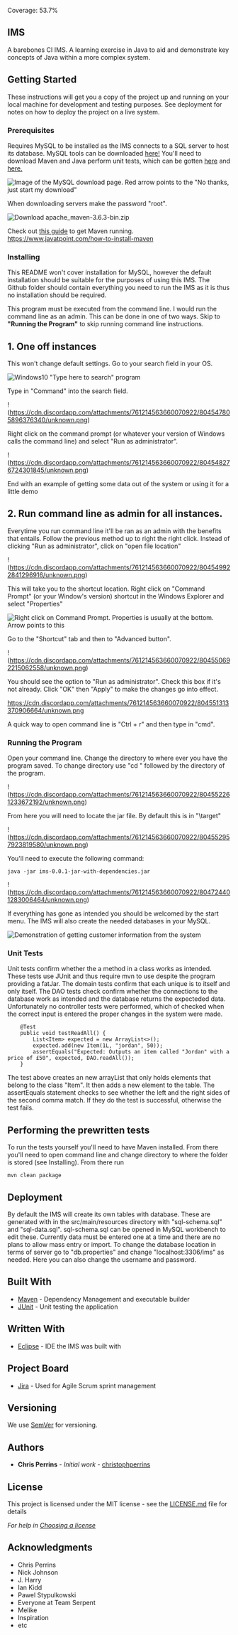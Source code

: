 Coverage: 53.7%
## IMS 
A barebones CI IMS. A learning exercise in Java to aid and demonstrate key concepts of Java within a more complex system. 

## Getting Started

These instructions will get you a copy of the project up and running on your local machine for development and testing purposes. See deployment for notes on how to deploy the project on a live system.

### Prerequisites

Requires MySQL to be installed as the IMS connects to a SQL server to host its database. MySQL tools can be downloaded [here!](https://dev.mysql.com/downloads/file/?id=501137) You'll need to download Maven and Java
perform unit tests, which can be gotten [here](https://www.oracle.com/java/technologies/javase-downloads.html) and [here.](https://maven.apache.org/download.cgi)

![Image of the MySQL download page. Red arrow points to the "No thanks, just start my download"](https://cdn.discordapp.com/attachments/761214563660070922/804544672084394074/unknown.png)

When downloading servers make the password "root".

![Download apache_maven-3.6.3-bin.zip](https://cdn.discordapp.com/attachments/761214563660070922/804720073138896916/unknown.png)

Check out [this guide](https://www.javatpoint.com/how-to-install-maven) to get Maven running. https://www.javatpoint.com/how-to-install-maven

### Installing
This README won't cover installation for MySQL, however the default installation should be suitable for the purposes of using this IMS. The Github folder should contain everything you need to run
the IMS as it is thus no installation should be required. 

This program must be executed from the command line. I would run the command line as an admin. This can be done in one of two ways. Skip to **"Running the Program"** to skip running command line instructions.

## 1. One off instances
This won't change default settings. Go to your search field in your OS.

![Windows10 "Type here to search" program](https://cdn.discordapp.com/attachments/761214563660070922/804547527080018010/unknown.png)

Type in "Command" into the search field.

!(https://cdn.discordapp.com/attachments/761214563660070922/804547805896376340/unknown.png)

Right click on the command prompt (or whatever your version of Windows calls the command line) and select "Run as administrator".

!(https://cdn.discordapp.com/attachments/761214563660070922/804548276724301845/unknown.png)

End with an example of getting some data out of the system or using it for a little demo

## 2. Run command line as admin for all instances.
Everytime you run command line it'll be ran as an admin with the benefits that entails. Follow the previous method up to right the right click. Instead of clicking "Run as administrator",
click on "open file location"

!(https://cdn.discordapp.com/attachments/761214563660070922/804549922841296916/unknown.png)

This will take you to the shortcut location. Right click on "Command Prompt" (or your Window's version) shortcut in the Windows Explorer and select "Properties"

![Right click on Command Prompt. Properties is usually at the bottom. Arrow points to this](https://cdn.discordapp.com/attachments/761214563660070922/804550363570896916/unknown.png)

Go to the "Shortcut" tab and then to "Advanced button".

!(https://cdn.discordapp.com/attachments/761214563660070922/804550692215062558/unknown.png)

You should see the option to "Run as administrator". Check this box if it's not already. Click "OK" then "Apply" to make the changes go into effect.

https://cdn.discordapp.com/attachments/761214563660070922/804551313370906664/unknown.png

A quick way to open command line is "Ctrl + r" and then type in "cmd".

### Running the Program
Open your command line. Change the directory to where ever you have the program saved. To change directory use "cd " followed by the directory of the program.

!(https://cdn.discordapp.com/attachments/761214563660070922/804552261233672192/unknown.png)

From here you will need to locate the jar file. By default this is in "\target"

!(https://cdn.discordapp.com/attachments/761214563660070922/804552957923819580/unknown.png)

You'll need to execute the following command:  
```
java -jar ims-0.0.1-jar-with-dependencies.jar
```

!(https://cdn.discordapp.com/attachments/761214563660070922/804724401283006464/unknown.png)

If everything has gone as intended you should be welcomed by the start menu. The IMS will also create the needed databases in your MySQL.

![Demonstration of getting customer information from the system](https://cdn.discordapp.com/attachments/761214563660070922/804724557013188628/unknown.png)

### Unit Tests 

Unit tests confirm whether the a method in a class works as intended. These tests use JUnit and thus require mvn to use despite the program providing a fatJar. The domain tests confirm that each unique is
to itself and only itself. The DAO tests check confirm whether the connections to the database work as intended and the database returns the expecteded data. Unfortunately no controller tests were performed, which
of checked when the correct input is entered the proper changes in the system were made.

```
    @Test
    public void testReadAll() {
        List<Item> expected = new ArrayList<>();
        expected.add(new Item(1L, "jordan", 50));
        assertEquals("Expected: Outputs an item called "Jordan" with a price of £50", expected, DAO.readAll());
    }
```
The test above creates an new arrayList that only holds elements that belong to the class "Item". It then adds a new element to the table. The assertEquals statement checks to see whether the left and the
right sides of the second comma match. If they do the test is successful, otherwise the test fails.

## Performing the prewritten tests
To run the tests yourself you'll need to have Maven installed. From there you'll need to open command line and change directory to where the folder is stored (see Installing). From there run
```
mvn clean package
```

## Deployment

By default the IMS will create its own tables with database. These are generated with in the src/main/resources directory with "sql-schema.sql" and "sql-data.sql".
sql-schema.sql can be opened in MySQL workbench to edit these. Currently data must be entered one at a time and there are no plans to allow mass entry or import.
To change the database location in terms of server go to "db.properties" and change "localhost:3306/ims" as needed. Here you can also change the username and password.

## Built With

* [Maven](https://maven.apache.org/) - Dependency Management and executable builder
* [JUnit]() - Unit testing the application

## Written With
* [Eclipse](https://www.eclipse.org/ide/) - IDE the IMS was built with

## Project Board
* [Jira](https://ekiddqa.atlassian.net/secure/BrowseProjects.jspa) - Used for Agile Scrum sprint management

## Versioning

We use [SemVer](http://semver.org/) for versioning.

## Authors

* **Chris Perrins** - *Initial work* - [christophperrins](https://github.com/christophperrins)

## License

This project is licensed under the MIT license - see the [LICENSE.md](LICENSE.md) file for details 

*For help in [Choosing a license](https://choosealicense.com/)*

## Acknowledgments

* Chris Perrins
* Nick Johnson
* J. Harry
* Ian Kidd
* Pawel Stypulkowski
* Everyone at Team Serpent
* Melike 
* Inspiration
* etc
